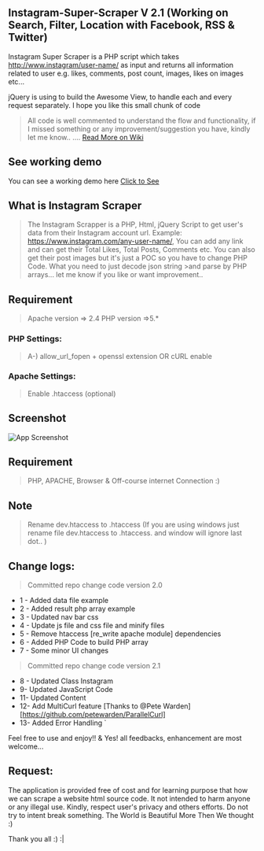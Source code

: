 ## Instagram-Super-Scraper V 2.1 (Working on Search, Filter, Location with Facebook, RSS & Twitter)

Instagram Super Scraper is a PHP script which takes http://www.instagram/user-name/ as input and returns all information
related to user e.g. likes, comments, post count, images, likes on images etc...

jQuery is using to build the Awesome View, to handle each and every request separately. I hope you like this small chunk of code


> All code is well commented to understand the flow and functionality, if I missed something or
> any improvement/suggestion you have, kindly let me know.. .... [Read More on Wiki](https://github.com/neerajsinghsonu/Instagram-Data-Scraper/wiki)


## See working demo

You can see a working demo here [Click to See](https://drive.google.com/file/d/0B2Jr4ZrDD_hFbkhLdXRFb0xBQk0/view)


## What is Instagram Scraper

> The Instagram Scrapper is a PHP, Html, jQuery Script to get user's data from their Instagram account url.
> Example: https://www.instagram.com/any-user-name/, You can add any link and can get their Total Likes, Total Posts, Comments etc.
> You can also get their post images but it's just a POC so you have to change PHP Code. What you need to just decode json string >and parse by PHP arrays... let me know if you like or want improvement.. 

## Requirement

> Apache version => 2.4
> PHP version =>5.*

### PHP Settings:
> A-) allow_url_fopen + openssl extension OR cURL enable

### Apache Settings:
> Enable .htaccess (optional)

## Screenshot

![App Screenshot](https://github.com/neerajsinghsonu/Instagram-Scraper/blob/master/Public/assets/images/screen-app.png)

## Requirement

> PHP, APACHE, Browser & Off-course internet Connection :)

## Note

> Rename dev.htaccess to .htaccess (If you are using windows just rename file dev.htaccess to .htaccess. and window will ignore last dot.. )

## Change logs:

> Committed repo change code version 2.0
- 1 - Added data file example
- 2 - Added result php array example
- 3 - Updated nav bar css
- 4 - Update js file and css file and minify files
- 5 - Remove htaccess [re_write apache module] dependencies
- 6 - Added PHP Code to build PHP array
- 7 - Some minor UI changes

> Committed repo change code version 2.1
- 8 - Updated Class Instagram
- 9-  Updated JavaScript Code
- 11- Updated Content
- 12- Add MultiCurl feature [Thanks to @Pete Warden][https://github.com/petewarden/ParallelCurl]
- 13- Added Error Handling
`

Feel free to use and enjoy!! & Yes! all feedbacks, enhancement are most welcome... 

## Request:
The application is provided free of cost and for learning purpose that how we can scrape a website html source code. It not intended to harm anyone or
any illegal use. Kindly, respect user's privacy and others efforts. Do not try to intent break something. The World is Beautiful More Then We thought :)


Thank you all :) :|
